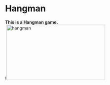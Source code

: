 # Hangman
<b>This is a Hangman game.</b>
<br>
!<img src="https://github.com/shzehra93/Hangman/assets/126316477/6e1940b3-568d-41ff-b59c-d2b20c035801" alt="hangman" width="320" height="180">

